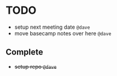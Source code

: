 # TODO

- setup next meeting date `@dave`
- move basecamp notes over here `@dave`


## Complete

- ~~setup repo `@dave`~~
